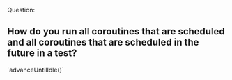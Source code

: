 Question:
## How do you run all coroutines that are scheduled and all coroutines that are scheduled in the future in a test?
<div class="hint">
  `advanceUntilIdle()`
</div>

